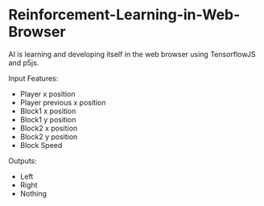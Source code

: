 # Reinforcement-Learning-in-Web-Browser
AI is learning and developing itself in the web browser using TensorflowJS and p5js.

Input Features:
- Player x position
- Player previous x position
- Block1 x position
- Block1 y position
- Block2 x position
- Block2 y position
- Block Speed

Outputs:
- Left
- Right
- Nothing
